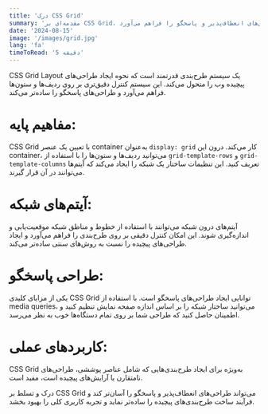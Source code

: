 ```yaml
---
title: 'درک CSS Grid'
summary: 'مقدمه‌ای بر CSS Grid، سیستم طرح‌بندی قدرتمند که امکان طراحی‌های انعطاف‌پذیر و پاسخگو را فراهم می‌آورد.'
date: '2024-08-15'
image: '/images/grid.jpg'
lang: 'fa'
timeToRead: '5 دقیقه'
---
```


CSS Grid Layout یک سیستم طرح‌بندی قدرتمند است که نحوه ایجاد طراحی‌های پیچیده وب را متحول می‌کند. این سیستم کنترل دقیق‌تری بر روی ردیف‌ها و ستون‌ها فراهم می‌آورد و طراحی‌های پاسخگو را ساده‌تر می‌کند.

# مفاهیم پایه:

CSS Grid با تعیین یک عنصر container به‌عنوان `display: grid` کار می‌کند. درون این container، می‌توانید ردیف‌ها و ستون‌ها را با استفاده از `grid-template-rows` و `grid-template-columns` تعریف کنید. این تنظیمات ساختار یک شبکه را ایجاد می‌کند که آیتم‌ها می‌توانند در آن قرار گیرند.

# آیتم‌های شبکه:

آیتم‌های درون شبکه می‌توانند با استفاده از خطوط و مناطق شبکه موقعیت‌یابی و اندازه‌گیری شوند. این امکان کنترل دقیقی بر روی طرح‌بندی را فراهم می‌آورد و ایجاد طراحی‌های پیچیده را نسبت به روش‌های سنتی ساده‌تر می‌کند.

# طراحی پاسخگو:

یکی از مزایای کلیدی CSS Grid توانایی ایجاد طراحی‌های پاسخگو است. با استفاده از media queries، می‌توانید ساختار شبکه را بر اساس اندازه صفحه نمایش تنظیم کنید و اطمینان حاصل کنید که طراحی شما بر روی تمام دستگاه‌ها خوب به نظر می‌رسد.

# کاربردهای عملی:

CSS Grid به‌ویژه برای ایجاد طرح‌بندی‌هایی که شامل عناصر پوششی، طراحی‌های نامتقارن یا آرایش‌های پیچیده است، مفید است.

درک و تسلط بر CSS Grid می‌تواند طراحی‌های انعطاف‌پذیر و پاسخگو را آسان‌تر کند و فرآیند ساخت طرح‌بندی‌های پیچیده را ساده‌تر نماید و تجربه کاربری کلی را بهبود بخشد.
